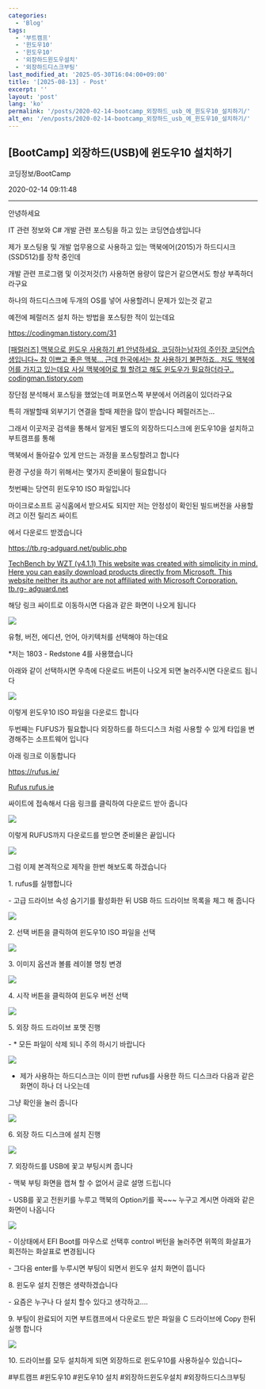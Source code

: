 ```yaml
---
categories:
  - 'Blog'
tags:
  - '부트캠프'
  - '윈도우10'
  - '윈도우10'
  - '외장하드윈도우설치'
  - '외장하드디스크부팅'
last_modified_at: '2025-05-30T16:04:00+09:00'
title: '[2025-08-13] - Post'
excerpt: ''
layout: 'post'
lang: 'ko'
permalink: '/posts/2020-02-14-bootcamp_외장하드_usb_에_윈도우10_설치하기/'
alt_en: '/en/posts/2020-02-14-bootcamp_외장하드_usb_에_윈도우10_설치하기/'
---
```


## [BootCamp] 외장하드(USB)에 윈도우10 설치하기

코딩정보/BootCamp

2020-02-14 09:11:48

* * *

안녕하세요

IT 관련 정보와 C# 개발 관련 포스팅을 하고 있는 코딩연습생입니다

제가 포스팅용 및 개발 업무용으로 사용하고 있는 맥북에어(2015)가 하드디시크(SSD512)를 장착 중인데

개발 관련 프로그램 및 이것저것(?) 사용하면 용량이 많은거 같으면서도 항상 부족하더라구요

하나의 하드디스크에 두개의 OS를 넣어 사용할려니 문제가 있는것 같고

예전에 페럴러즈 설치 하는 방법을 포스팅한 적이 있는데요

<https://codingman.tistory.com/31>

[ [패럴러즈] 맥북으로 윈도우 사용하기 #1 안녕하세요. 코딩하는남자의 주인장 코딩연습생입니다~ 참 이쁘고 좋은 맥북... 근데 한국에서는
참 사용하기 불편하죠.. 저도 맥북에어를 가지고 있는데요 사실 맥북에어로 뭘 할려고 해도 윈도우가 필요하더라구..
codingman.tistory.com ](https://codingman.tistory.com/31)

장단점 분석해서 포스팅을 했었는데 퍼포먼스쪽 부분에서 어려움이 있더라구요

특히 개발할때 외부기기 연결을 할때 제한을 많이 받습니다 페럴러즈는...

그래서 이곳저곳 검색을 통해서 알게된 별도의 외장하드디스크에 윈도우10을 설치하고 부트캠프를 통해

맥북에서 돌아갈수 있게 만드는 과정을 포스팅할려고 합니다

환경 구성을 하기 위해서는 몇가지 준비물이 필요합니다

첫번째는 당연히 윈도우10 ISO 파일입니다

마이크로소프트 공식홈에서 받으셔도 되지만 저는 안정성이 확인된 빌드버전을 사용할려고 이전 릴리즈 싸이트

에서 다운로드 받겠습니다

<https://tb.rg-adguard.net/public.php>

[ TechBench by WZT (v4.1.1) This website was created with simplicity in mind.
Here you can easily download products directly from Microsoft. This website
neither its author are not affiliated with Microsoft Corporation. tb.rg-
adguard.net ](https://tb.rg-adguard.net/public.php)

해당 링크 싸이트로 이동하시면 다음과 같은 화면이 나오게 됩니다

![](/assets/images/bootcamp_외장하드_usb_에_윈도우10_설치하기/img.png)

유형, 버전, 에디션, 언어, 아키텍처를 선택해야 하는데요

*저는 1803 - Redstone 4를 사용했습니다

아래와 같이 선택하시면 우측에 다운로드 버튼이 나오게 되면 눌러주시면 다운로드 됩니다

![](/assets/images/bootcamp_외장하드_usb_에_윈도우10_설치하기/img_1.png)

이렇게 윈도우10 ISO 파일을 다운로드 합니다

두번째는 FUFUS가 필요합니다 외장하드를 하드디스크 처럼 사용할 수 있게 타입을 변경해주는 소프트웨어 입니다

아래 링크로 이동합니다

<https://rufus.ie/>

[ Rufus rufus.ie ](https://rufus.ie/)

싸이트에 접속해서 다음 링크를 클릭하여 다운로드 받아 줍니다

![](/assets/images/bootcamp_외장하드_usb_에_윈도우10_설치하기/img_2.png)

이렇게 RUFUS까지 다운로드를 받으면 준비물은 끝입니다

![](/assets/images/bootcamp_외장하드_usb_에_윈도우10_설치하기/img_3.png)

그럼 이제 본격적으로 제작을 한번 해보도록 하겠습니다

1\. rufus를 실행합니다

\- 고급 드라이브 속성 숨기기를 활성화한 뒤 USB 하드 드라이브 목록을 체그 해 줍니다

![](/assets/images/bootcamp_외장하드_usb_에_윈도우10_설치하기/img_4.png)

2\. 선택 버튼을 클릭하여 윈도우10 ISO 파일을 선택

![](/assets/images/bootcamp_외장하드_usb_에_윈도우10_설치하기/img_5.png)

3\. 이미지 옵션과 볼륨 레이블 명칭 변경

![](/assets/images/bootcamp_외장하드_usb_에_윈도우10_설치하기/img_6.png)

4\. 시작 버튼을 클릭하여 윈도우 버전 선택

![](/assets/images/bootcamp_외장하드_usb_에_윈도우10_설치하기/img_7.png)

5\. 외장 하드 드라이브 포맷 진행

\- * 모든 파일이 삭제 되니 주의 하시기 바랍니다

![](/assets/images/bootcamp_외장하드_usb_에_윈도우10_설치하기/img_8.png)

* 제가 사용하는 하드디스크는 이미 한번 rufus를 사용한 하드 디스크라 다음과 같은 화면이 하나 더 나오는데

그냥 확인을 눌러 줍니다

![](/assets/images/bootcamp_외장하드_usb_에_윈도우10_설치하기/img_9.png)

6\. 외장 하드 디스크에 설치 진행

![](/assets/images/bootcamp_외장하드_usb_에_윈도우10_설치하기/img_10.png)

7\. 외장하드를 USB에 꽃고 부팅시켜 줍니다

\- 맥북 부팅 화면을 캡쳐 할 수 없어서 글로 설명 드립니다

\- USB를 꽃고 전원키를 누루고 맥북의 Option키를 꾹~~~ 누구고 계시면 아래와 같은 화면이 나옵니다

![](/assets/images/bootcamp_외장하드_usb_에_윈도우10_설치하기/img_11.png)

\- 이상태에서 EFI Boot를 마우스로 선택후 control 버턴을 눌러주면 위쪽의 화살표가 회전하는 화살표로 변경됩니다

\- 그다음 enter를 누루시면 부팅이 되면서 윈도우 설치 화면이 뜹니다

8\. 윈도우 설치 진행은 생략하겠습니다

\- 요즘은 누구나 다 설치 할수 있다고 생각하고....

9\. 부팅이 완료되어 지면 부트캠프에서 다운로드 받은 파일을 C 드라이브에 Copy 한뒤 실행 합니다

![](/assets/images/bootcamp_외장하드_usb_에_윈도우10_설치하기/img_12.png)

10\. 드라이브를 모두 설치하게 되면 외장하드로 윈도우10를 사용하실수 있습니다~

  

#부트캠프 #윈도우10 #윈도우10 설치 #외장하드윈도우설치 #외장하드디스크부팅

